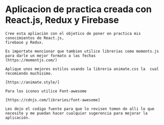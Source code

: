 # Aplicacion de practica creada con React.js, Redux y Firebase

    Cree esta apliaciòn con el objetico de poner en practica mis conocimientos de React.js,
    firebase y Redux.

    Es importate mencionar que tambien utilice librerias como moments.js para darle un mejor formato a las fechas
    (https://momentjs.com/)

    Aplique unos mejores estilos usando la libreria animate.css la  cual recomiendo muchisimo.

    [https://animate.style/]

    Para los iconos utilice Font-awesome

    [https://cdnjs.com/libraries/font-awesome]

    Les dejo el codigo fuente para que lo revisen tomen de alli lo que necesite y me puedan hacer cualquier sugerencia para mejorar la aplicaciòn.

